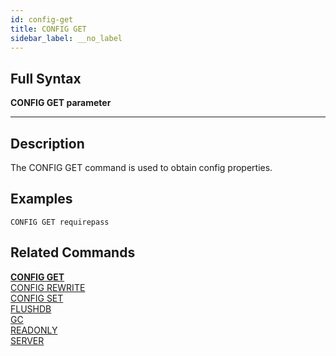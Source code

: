 ```yaml
---
id: config-get
title: CONFIG GET
sidebar_label: __no_label
---
```


## Full Syntax

**CONFIG GET  parameter**

---

## Description

The CONFIG GET command is used to obtain config properties.

## Examples
```tile38-cli
CONFIG GET requirepass
```

## Related Commands

**[CONFIG GET](config-get.html)**<br>
[CONFIG REWRITE](config-rewrite.html)<br>
[CONFIG SET](config-set.html)<br>
[FLUSHDB](flushdb.html)<br>
[GC](gc.html)<br>
[READONLY](readonly.html)<br>
[SERVER](server.html)<br>
